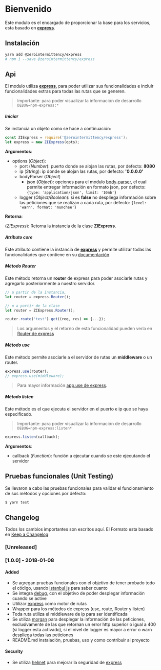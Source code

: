 # Bienvenido

Este modulo es el encargado de proporcionar la base para los servicios, esta basado en **[express][express]**.

## Instalación

```bash
yarn add @zerointermittency/express
# npm i --save @zerointermittency/express
```

## Api

El modulo utiliza **[express][express]**, para poder utilizar sus funcionalidades e incluir funcionalidades extras para todas las rutas que se generen.

> Importante: para poder visualizar la información de desarrollo ```DEBUG=npm-express:*```

##### Iniciar

Se instancia un objeto como se hace a continuación:

```javascript
const ZIExpress = require('@zerointermittency/express');
let express = new ZIExpress(opts);
```

**Argumentos**:

- options \(*Object*\):
    - port \(*Number*\): puerto donde se alojan las rutas, por defecto: **8080**
    - ip \(*String*\): ip donde se alojan las rutas, por defecto: **'0.0.0.0'**
    - bodyParser \(*Object*\)
        - json \(*Object*\): opciones para el modulo [body-parser][body-parser], el cual permite entregar información en formato json, por defecto: ```{type: 'application/json', limit: '10mb'}```
    - logger \(*Object/Boolean*\): si es **false** no despliega información sobre las peticiones que se realizan a cada ruta, por defecto: ```{level: 'warn', format: 'nunchee'}```

**Retorna**:

\(*ZIExpress*\): Retorna la instancia de la clase **ZIExpress**.

##### Atributo **core**

Este atributo contiene la instancia de **[express][express]** y permite utilizar todas las funcionalidades que contiene en su [documentación][docs-express]

##### Método **Router**

Este método retorna un **router** de express para poder asociarle rutas y agregarlo posteriormente a nuestro servidor.

```javascript
// a partir de la instancia,
let router = express.Router();

// o a partir de la clase
let router = ZIExpress.Router();

router.route('test').get((req, res) => {...});
```

> Los argumentos y el retorno de esta funcionalidad pueden verla en [Router de express][express-router]


##### Método **use**

Este método permite asociarle a el servidor de rutas un **middleware** o un router.

```javascript
express.use(router);
// express.use(middleware);
```

> Para mayor información [app.use de express][app-use].

##### Método **listen**

Este método es el que ejecuta el servidor en el puerto e ip que se haya especificado.

> Importante: para poder visualizar la información de desarrollo ```DEBUG=npm-express:listen*```

```javascript
express.listen(callback);
```

**Argumentos**:

- callback \(*Function*\): función a ejecutar cuando se este ejecutando el servidor


## Pruebas funcionales (Unit Testing)

Se llevaron a cabo las pruebas funcionales para validar el funcionamiento de sus métodos y opciones por defecto:

```bash
$ yarn test
```

## Changelog

Todos los cambios importantes son escritos aquí. El Formato esta basado en [Keep a Changelog](http://keepachangelog.com/es-ES/1.0.0/)

### [Unreleased]

### [1.0.0] - 2018-01-08
#### Added
- Se agregan pruebas funcionales con el objetivo de tener probado todo el código, usando [istanbul js][istanbul] para saber cuanto
- Se integra [debug][debug], con el objetivo de poder desplegar información cuando se active
- Utilizar [express][express] como motor de rutas
- Wrapper para los métodos de express (use, route, Router y listen)
- Toda ruta utiliza el middleware de ip para ser identificada
- Se utiliza [morgan][morgan] para desplegar la información de las peticiones, exclusivamente de las que retornan un error http superior o igual a 400 (si logger esta activado), si el nivel de logger es mayor a error o warn despliega todas las peticiones
- README.md instalación, pruebas, uso y como contribuir al proyecto

#### Security
- Se utiliza [helmet][helmet] para mejorar la seguridad de [express][express]

[helmet]: https://www.npmjs.com/package/helmet
[morgan]: https://www.npmjs.com/package/morgan
[express]: https://expressjs.com/
[body-parser]: https://www.npmjs.com/package/body-parser
[express-router]: https://expressjs.com/en/4x/api.html#express.router
[app-use]: https://expressjs.com/en/4x/api.html#app.use
[docs-express]: https://expressjs.com/en/4x/api.html
[dependency-versions]: https://yarnpkg.com/en/docs/dependency-versions#toc-semantic-versioning
[istanbul]: https://istanbul.js.org/
[debug]: https://www.npmjs.com/package/debug